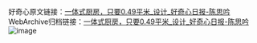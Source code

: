 好奇心原文链接：[一体式厨房，只要0.49平米_设计_好奇心日报-陈思吟](https://www.qdaily.com/articles/1313.html)
WebArchive归档链接：[一体式厨房，只要0.49平米_设计_好奇心日报-陈思吟](http://web.archive.org/web/20190623145856/https://www.qdaily.com/articles/1313.html)
![image](http://ww3.sinaimg.cn/large/007d5XDply1g3v4bjj5v3j30u03zz4qp)